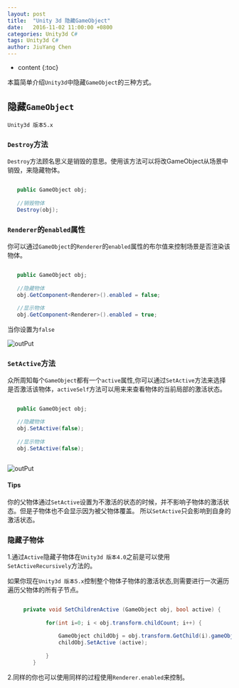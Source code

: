 ```yaml
---
layout: post
title:  "Unity 3d 隐藏GameObject"
date:   2016-11-02 11:00:00 +0800
categories: Unity3d C#
tags: Unity3d C#
author: JiuYang Chen
---
```


* content
{:toc}


本篇简单介绍`Unity3d`中隐藏`GameObject`的三种方式。






## 隐藏`GameObject`

`Unity3d 版本5.x`

### `Destroy`方法

`Destroy`方法顾名思义是销毁的意思。使用该方法可以将改GameObject从场景中销毁，来隐藏物体。

```c#

   public GameObject obj;
   
   //销毁物体
   Destroy(obj);

```

### `Renderer`的`enabled`属性

你可以通过`GameObject`的`Renderer`的`enabled`属性的布尔值来控制场景是否渲染该物体。


```c#

   public GameObject obj;
   
   //隐藏物体
   obj.GetComponent<Renderer>().enabled = false;
   
   //显示物体
   obj.GetComponent<Renderer>().enabled = true;


```

当你设置为`false`

![outPut](http://ww3.sinaimg.cn/mw690/c584f169gw1f9i5xg9prwj207f047t8s.jpg)




### `SetActive`方法

众所周知每个`GameObject`都有一个`active`属性,你可以通过`SetActive`方法来选择是否激活该物体，`activeSelf`方法可以用来来查看物体的当前局部的激活状态。

```c#

   public GameObject obj;

   //隐藏物体
   obj.SetActive(false);
   
   //显示物体
   obj.SetActive(false);
   


```

![outPut](http://ww2.sinaimg.cn/mw690/c584f169gw1f9i5xgrwgjj20aw03wglq.jpg)


#### Tips

你的父物体通过`SetActive`设置为不激活的状态的时候，并不影响子物体的激活状态。但是子物体也不会显示因为被父物体覆盖。
所以`SetActive`只会影响到自身的激活状态。


### 隐藏子物体

1.通过`Active`隐藏子物体在`Unity3d 版本4.0`之前是可以使用`SetActiveRecursively`方法的。

如果你现在`Unity3d 版本5.x`控制整个物体子物体的激活状态,则需要进行一次遍历遍历父物体的所有子节点。


```c#

     private void SetChildrenActive (GameObject obj, bool active) {
     		
     		for(int i=0; i < obj.transform.childCount; i++) {
     			
     			GameObject childObj = obj.transform.GetChild(i).gameObject;
     			childObj.SetActive (active);
     			
     		}
     	}


```

2.同样的你也可以使用同样的过程使用`Renderer.enabled`来控制。









































